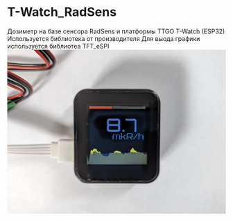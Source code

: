 # T-Watch_RadSens
Дозиметр на базе сенсора RadSens и платформы TTGO T-Watch (ESP32)
Используется библиотека от производителя 
Для выода графики используется библиотеа TFT_eSPI
![](https://github.com/JuriShalkin/T-Watch_RadSens/blob/main/img/1644067313955.jpg)
